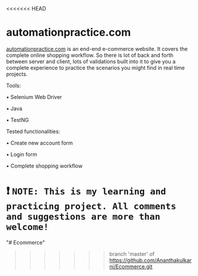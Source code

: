 <<<<<<< HEAD
# automationpractice.com

[automationpractice.com](http://automationpractice.com/index.php "Automation Practice Website") is an end-end e-commerce website. It covers the complete online shopping workflow. So there is lot of back and forth between server and client, lots of validations built into it to give you a complete experience to practice the scenarios you might find in real time projects.

Tools:

• Selenium Web Driver

• Java

• TestNG


Tested functionalities:

• Create new account form

• Login form

• Complete shopping workflow

:heavy_exclamation_mark: `NOTE: This is my learning and practicing project. All comments and suggestions are more than welcome!`
=======
"# Ecommerce" 
>>>>>>> branch 'master' of https://github.com/Ananthakulkarni/Ecommerce.git

